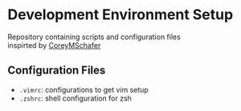 # Development Environment Setup

Repository containing scripts and configuration files\
inspirted by [CoreyMSchafer](https://github.com/CoreyMSchafer/dotfiles)


## Configuration Files

- `.vimrc`: configurations to get vim setup
- `.zshrc`: shell configuration for zsh
